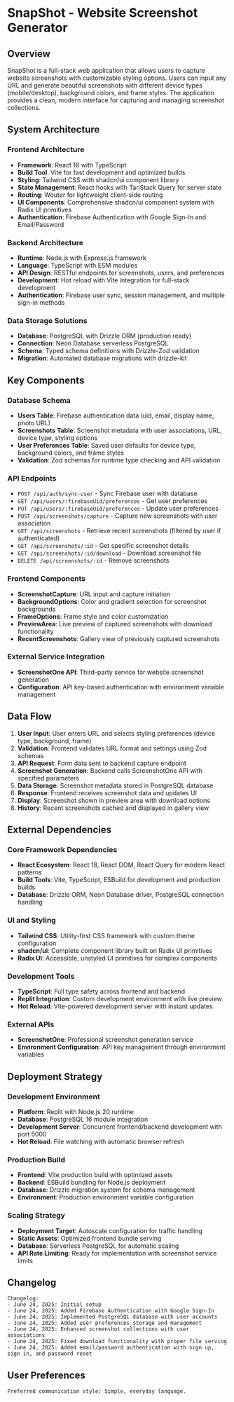 # SnapShot - Website Screenshot Generator

## Overview

SnapShot is a full-stack web application that allows users to capture website screenshots with customizable styling options. Users can input any URL and generate beautiful screenshots with different device types (mobile/desktop), background colors, and frame styles. The application provides a clean, modern interface for capturing and managing screenshot collections.

## System Architecture

### Frontend Architecture
- **Framework**: React 18 with TypeScript
- **Build Tool**: Vite for fast development and optimized builds
- **Styling**: Tailwind CSS with shadcn/ui component library
- **State Management**: React hooks with TanStack Query for server state
- **Routing**: Wouter for lightweight client-side routing
- **UI Components**: Comprehensive shadcn/ui component system with Radix UI primitives
- **Authentication**: Firebase Authentication with Google Sign-In and Email/Password

### Backend Architecture
- **Runtime**: Node.js with Express.js framework
- **Language**: TypeScript with ESM modules
- **API Design**: RESTful endpoints for screenshots, users, and preferences
- **Development**: Hot reload with Vite integration for full-stack development
- **Authentication**: Firebase user sync, session management, and multiple sign-in methods

### Data Storage Solutions
- **Database**: PostgreSQL with Drizzle ORM (production ready)
- **Connection**: Neon Database serverless PostgreSQL
- **Schema**: Typed schema definitions with Drizzle-Zod validation
- **Migration**: Automated database migrations with drizzle-kit

## Key Components

### Database Schema
- **Users Table**: Firebase authentication data (uid, email, display name, photo URL)
- **Screenshots Table**: Screenshot metadata with user associations, URL, device type, styling options
- **User Preferences Table**: Saved user defaults for device type, background colors, and frame styles
- **Validation**: Zod schemas for runtime type checking and API validation

### API Endpoints
- `POST /api/auth/sync-user` - Sync Firebase user with database
- `GET /api/users/:firebaseUid/preferences` - Get user preferences
- `PUT /api/users/:firebaseUid/preferences` - Update user preferences
- `POST /api/screenshots/capture` - Capture new screenshots with user association
- `GET /api/screenshots` - Retrieve recent screenshots (filtered by user if authenticated)
- `GET /api/screenshots/:id` - Get specific screenshot details
- `GET /api/screenshots/:id/download` - Download screenshot file
- `DELETE /api/screenshots/:id` - Remove screenshots

### Frontend Components
- **ScreenshotCapture**: URL input and capture initiation
- **BackgroundOptions**: Color and gradient selection for screenshot backgrounds
- **FrameOptions**: Frame style and color customization
- **PreviewArea**: Live preview of captured screenshots with download functionality
- **RecentScreenshots**: Gallery view of previously captured screenshots

### External Service Integration
- **ScreenshotOne API**: Third-party service for website screenshot generation
- **Configuration**: API key-based authentication with environment variable management

## Data Flow

1. **User Input**: User enters URL and selects styling preferences (device type, background, frame)
2. **Validation**: Frontend validates URL format and settings using Zod schemas
3. **API Request**: Form data sent to backend capture endpoint
4. **Screenshot Generation**: Backend calls ScreenshotOne API with specified parameters
5. **Data Storage**: Screenshot metadata stored in PostgreSQL database
6. **Response**: Frontend receives screenshot data and updates UI
7. **Display**: Screenshot shown in preview area with download options
8. **History**: Recent screenshots cached and displayed in gallery view

## External Dependencies

### Core Framework Dependencies
- **React Ecosystem**: React 18, React DOM, React Query for modern React patterns
- **Build Tools**: Vite, TypeScript, ESBuild for development and production builds
- **Database**: Drizzle ORM, Neon Database driver, PostgreSQL connection handling

### UI and Styling
- **Tailwind CSS**: Utility-first CSS framework with custom theme configuration
- **shadcn/ui**: Complete component library built on Radix UI primitives
- **Radix UI**: Accessible, unstyled UI primitives for complex components

### Development Tools
- **TypeScript**: Full type safety across frontend and backend
- **Replit Integration**: Custom development environment with live preview
- **Hot Reload**: Vite-powered development server with instant updates

### External APIs
- **ScreenshotOne**: Professional screenshot generation service
- **Environment Configuration**: API key management through environment variables

## Deployment Strategy

### Development Environment
- **Platform**: Replit with Node.js 20 runtime
- **Database**: PostgreSQL 16 module integration
- **Development Server**: Concurrent frontend/backend development with port 5000
- **Hot Reload**: File watching with automatic browser refresh

### Production Build
- **Frontend**: Vite production build with optimized assets
- **Backend**: ESBuild bundling for Node.js deployment
- **Database**: Drizzle migration system for schema management
- **Environment**: Production environment variable configuration

### Scaling Strategy
- **Deployment Target**: Autoscale configuration for traffic handling
- **Static Assets**: Optimized frontend bundle serving
- **Database**: Serverless PostgreSQL for automatic scaling
- **API Rate Limiting**: Ready for implementation with screenshot service limits

## Changelog

```
Changelog:
- June 24, 2025: Initial setup
- June 24, 2025: Added Firebase Authentication with Google Sign-In
- June 24, 2025: Implemented PostgreSQL database with user accounts
- June 24, 2025: Added user preferences storage and management
- June 24, 2025: Enhanced screenshot collections with user associations
- June 24, 2025: Fixed download functionality with proper file serving
- June 24, 2025: Added email/password authentication with sign up, sign in, and password reset
```

## User Preferences

```
Preferred communication style: Simple, everyday language.
```